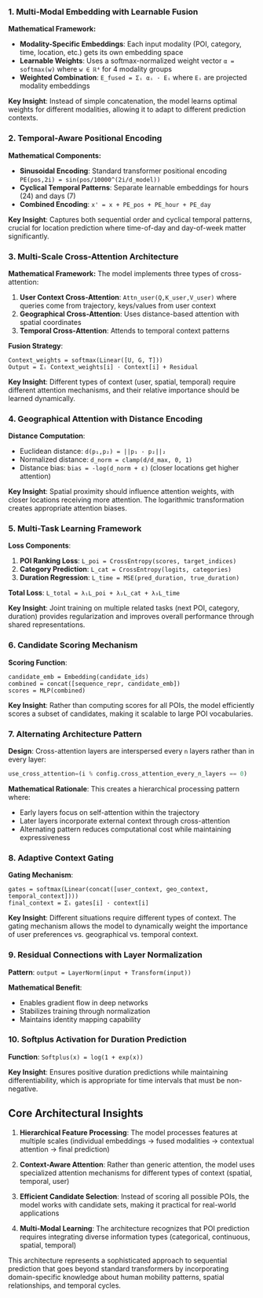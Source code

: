 ### 1. **Multi-Modal Embedding with Learnable Fusion**

**Mathematical Framework:**
- **Modality-Specific Embeddings**: Each input modality (POI, category, time, location, etc.) gets its own embedding space
- **Learnable Weights**: Uses a softmax-normalized weight vector `α = softmax(w)` where `w ∈ ℝ⁴` for 4 modality groups
- **Weighted Combination**: `E_fused = Σᵢ αᵢ · Eᵢ` where `Eᵢ` are projected modality embeddings

**Key Insight**: Instead of simple concatenation, the model learns optimal weights for different modalities, allowing it to adapt to different prediction contexts.

### 2. **Temporal-Aware Positional Encoding**

**Mathematical Components:**
- **Sinusoidal Encoding**: Standard transformer positional encoding `PE(pos,2i) = sin(pos/10000^(2i/d_model))`
- **Cyclical Temporal Patterns**: Separate learnable embeddings for hours (24) and days (7)
- **Combined Encoding**: `x' = x + PE_pos + PE_hour + PE_day`

**Key Insight**: Captures both sequential order and cyclical temporal patterns, crucial for location prediction where time-of-day and day-of-week matter significantly.

### 3. **Multi-Scale Cross-Attention Architecture**

**Mathematical Framework:**
The model implements three types of cross-attention:

1. **User Context Cross-Attention**: `Attn_user(Q,K_user,V_user)` where queries come from trajectory, keys/values from user context
2. **Geographical Cross-Attention**: Uses distance-based attention with spatial coordinates
3. **Temporal Cross-Attention**: Attends to temporal context patterns

**Fusion Strategy**: 
```
Context_weights = softmax(Linear([U, G, T]))
Output = Σᵢ Context_weights[i] · Context[i] + Residual
```

**Key Insight**: Different types of context (user, spatial, temporal) require different attention mechanisms, and their relative importance should be learned dynamically.

### 4. **Geographical Attention with Distance Encoding**

**Distance Computation**:
- Euclidean distance: `d(p₁,p₂) = ||p₁ - p₂||₂`
- Normalized distance: `d_norm = clamp(d/d_max, 0, 1)`
- Distance bias: `bias = -log(d_norm + ε)` (closer locations get higher attention)

**Key Insight**: Spatial proximity should influence attention weights, with closer locations receiving more attention. The logarithmic transformation creates appropriate attention biases.

### 5. **Multi-Task Learning Framework**

**Loss Components**:
1. **POI Ranking Loss**: `L_poi = CrossEntropy(scores, target_indices)`
2. **Category Prediction**: `L_cat = CrossEntropy(logits, categories)`
3. **Duration Regression**: `L_time = MSE(pred_duration, true_duration)`

**Total Loss**: `L_total = λ₁L_poi + λ₂L_cat + λ₃L_time`

**Key Insight**: Joint training on multiple related tasks (next POI, category, duration) provides regularization and improves overall performance through shared representations.

### 6. **Candidate Scoring Mechanism**

**Scoring Function**:
```
candidate_emb = Embedding(candidate_ids)
combined = concat([sequence_repr, candidate_emb])
scores = MLP(combined)
```

**Key Insight**: Rather than computing scores for all POIs, the model efficiently scores a subset of candidates, making it scalable to large POI vocabularies.

### 7. **Alternating Architecture Pattern**

**Design**: Cross-attention layers are interspersed every `n` layers rather than in every layer:
```python
use_cross_attention=(i % config.cross_attention_every_n_layers == 0)
```

**Mathematical Rationale**: This creates a hierarchical processing pattern where:
- Early layers focus on self-attention within the trajectory
- Later layers incorporate external context through cross-attention
- Alternating pattern reduces computational cost while maintaining expressiveness

### 8. **Adaptive Context Gating**

**Gating Mechanism**:
```
gates = softmax(Linear(concat([user_context, geo_context, temporal_context])))
final_context = Σᵢ gates[i] · context[i]
```

**Key Insight**: Different situations require different types of context. The gating mechanism allows the model to dynamically weight the importance of user preferences vs. geographical vs. temporal context.

### 9. **Residual Connections with Layer Normalization**

**Pattern**: `output = LayerNorm(input + Transform(input))`

**Mathematical Benefit**: 
- Enables gradient flow in deep networks
- Stabilizes training through normalization
- Maintains identity mapping capability

### 10. **Softplus Activation for Duration Prediction**

**Function**: `Softplus(x) = log(1 + exp(x))`

**Key Insight**: Ensures positive duration predictions while maintaining differentiability, which is appropriate for time intervals that must be non-negative.

## Core Architectural Insights

1. **Hierarchical Feature Processing**: The model processes features at multiple scales (individual embeddings → fused modalities → contextual attention → final prediction)

2. **Context-Aware Attention**: Rather than generic attention, the model uses specialized attention mechanisms for different types of context (spatial, temporal, user)

3. **Efficient Candidate Selection**: Instead of scoring all possible POIs, the model works with candidate sets, making it practical for real-world applications

4. **Multi-Modal Learning**: The architecture recognizes that POI prediction requires integrating diverse information types (categorical, continuous, spatial, temporal)

This architecture represents a sophisticated approach to sequential prediction that goes beyond standard transformers by incorporating domain-specific knowledge about human mobility patterns, spatial relationships, and temporal cycles.